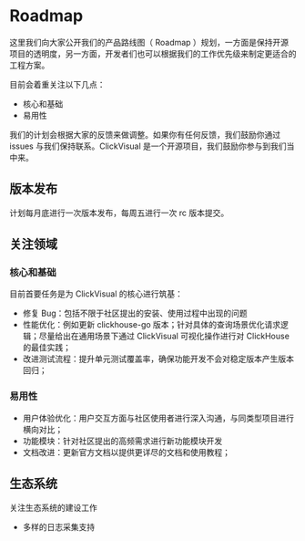 # Roadmap

这里我们向大家公开我们的产品路线图（ Roadmap ）规划，一方面是保持开源项目的透明度，另一方面，开发者们也可以根据我们的工作优先级来制定更适合的工程方案。

目前会着重关注以下几点：

- 核心和基础
- 易用性

我们的计划会根据大家的反馈来做调整。如果你有任何反馈，我们鼓励你通过 issues 与我们保持联系。ClickVisual 是一个开源项目，我们鼓励你参与到我们当中来。

## 版本发布

计划每月底进行一次版本发布，每周五进行一次 rc 版本提交。

## 关注领域

### 核心和基础

目前首要任务是为 ClickVisual 的核心进行筑基：

- 修复 Bug：包括不限于社区提出的安装、使用过程中出现的问题
- 性能优化：例如更新 clickhouse-go 版本；针对具体的查询场景优化请求逻辑；尽量给出在通用场景下通过 ClickVisual 可视化操作进行对 ClickHouse 的最佳实践；
- 改进测试流程：提升单元测试覆盖率，确保功能开发不会对稳定版本产生版本回归；

### 易用性

- 用户体验优化：用户交互方面与社区使用者进行深入沟通，与同类型项目进行横向对比；
- 功能模块：针对社区提出的高频需求进行新功能模块开发
- 文档改进：更新官方文档以提供更详尽的文档和使用教程；

## 生态系统

关注生态系统的建设工作

- 多样的日志采集支持
